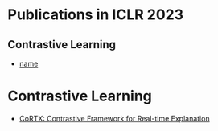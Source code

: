 # Publications in ICLR 2023

## Contrastive Learning
 - [name]()
# Contrastive Learning
- [CoRTX: Contrastive Framework for Real-time Explanation](https://arxiv.org/abs/2303.02794)
